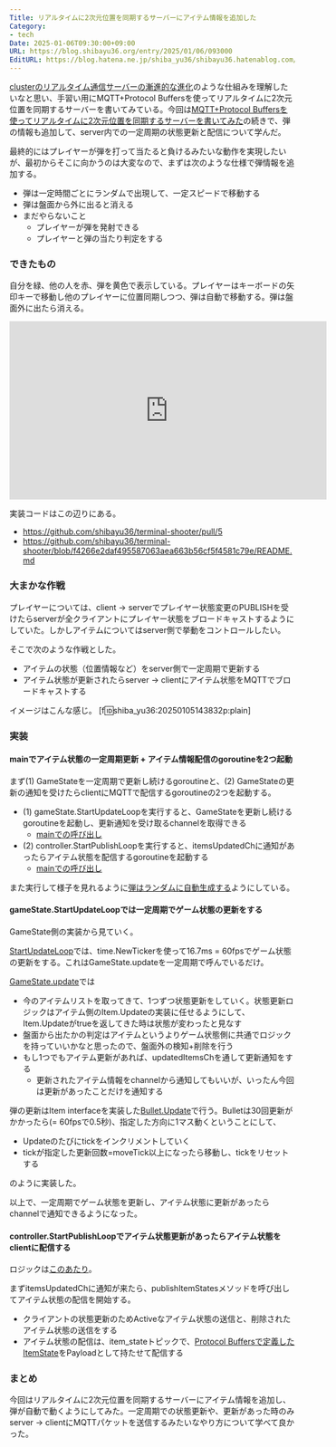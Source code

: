 ```yaml
---
Title: リアルタイムに2次元位置を同期するサーバーにアイテム情報を追加した
Category:
- tech
Date: 2025-01-06T09:30:00+09:00
URL: https://blog.shibayu36.org/entry/2025/01/06/093000
EditURL: https://blog.hatena.ne.jp/shiba_yu36/shibayu36.hatenablog.com/atom/entry/6802418398317568636
---
```


[clusterのリアルタイム通信サーバーの漸進的な進化](https://tech-blog.cluster.mu/entry/2022/04/13/143058)のような仕組みを理解したいなと思い、手習い用にMQTT+Protocol Buffersを使ってリアルタイムに2次元位置を同期するサーバーを書いてみている。今回は[MQTT+Protocol Buffersを使ってリアルタイムに2次元位置を同期するサーバーを書いてみた](https://blog.shibayu36.org/entry/2025/01/05/130000)の続きで、弾の情報も追加して、server内での一定周期の状態更新と配信について学んだ。

最終的にはプレイヤーが弾を打って当たると負けるみたいな動作を実現したいが、最初からそこに向かうのは大変なので、まずは次のような仕様で弾情報を追加する。

- 弾は一定時間ごとにランダムで出現して、一定スピードで移動する
- 弾は盤面から外に出ると消える
- まだやらないこと
    - プレイヤーが弾を発射できる
    - プレイヤーと弾の当たり判定をする

### できたもの
自分を緑、他の人を赤、弾を黄色で表示している。プレイヤーはキーボードの矢印キーで移動し他のプレイヤーに位置同期しつつ、弾は自動で移動する。弾は盤面外に出たら消える。

<iframe width="560" height="315" src="https://www.youtube.com/embed/MCCbUTejvG8?si=v5NeGR2SS7Yk2NJ0" title="YouTube video player" frameborder="0" allow="accelerometer; autoplay; clipboard-write; encrypted-media; gyroscope; picture-in-picture; web-share" referrerpolicy="strict-origin-when-cross-origin" allowfullscreen></iframe>

実装コードはこの辺りにある。

- https://github.com/shibayu36/terminal-shooter/pull/5
- https://github.com/shibayu36/terminal-shooter/blob/f4266e2daf495587063aea663b56cf5f4581c79e/README.md

### 大まかな作戦
プレイヤーについては、client -> serverでプレイヤー状態変更のPUBLISHを受けたらserverが全クライアントにプレイヤー状態をブロードキャストするようにしていた。しかしアイテムについてはserver側で挙動をコントロールしたい。

そこで次のような作戦とした。

- アイテムの状態（位置情報など）をserver側で一定周期で更新する
- アイテム状態が更新されたらserver -> clientにアイテム状態をMQTTでブロードキャストする

イメージはこんな感じ。
[f:id:shiba_yu36:20250105143832p:plain]

### 実装
#### mainでアイテム状態の一定周期更新 + アイテム情報配信のgoroutineを2つ起動
まず(1) GameStateを一定周期で更新し続けるgoroutineと、(2) GameStateの更新の通知を受けたらclientにMQTTで配信するgoroutineの2つを起動する。

- (1) gameState.StartUpdateLoopを実行すると、GameStateを更新し続けるgoroutineを起動し、更新通知を受け取るchannelを取得できる
    - [mainでの呼び出し](https://github.com/shibayu36/terminal-shooter/blob/ed31e7e2859798c764e35531335dd084e6ec54cb/server/main.go#L39)
- (2) controller.StartPublishLoopを実行すると、itemsUpdatedChに通知があったらアイテム状態を配信するgoroutineを起動する
    - [mainでの呼び出し](https://github.com/shibayu36/terminal-shooter/blob/ed31e7e2859798c764e35531335dd084e6ec54cb/server/main.go#L40)

また実行して様子を見れるように[弾はランダムに自動生成する](https://github.com/shibayu36/terminal-shooter/blob/ed31e7e2859798c764e35531335dd084e6ec54cb/server/main.go#L42-L50)ようにしている。

#### gameState.StartUpdateLoopでは一定周期でゲーム状態の更新をする
GameState側の実装から見ていく。

[StartUpdateLoop](https://github.com/shibayu36/terminal-shooter/blob/ed31e7e2859798c764e35531335dd084e6ec54cb/server/state.go#L47-L64)では、time.NewTickerを使って16.7ms = 60fpsでゲーム状態の更新をする。これはGameState.updateを一定周期で呼んでいるだけ。

[GameState.update](https://github.com/shibayu36/terminal-shooter/blob/ed31e7e2859798c764e35531335dd084e6ec54cb/server/state.go#L67-L86)では

- 今のアイテムリストを取ってきて、1つずつ状態更新をしていく。状態更新ロジックはアイテム側のItem.Updateの実装に任せるようにして、Item.Updateがtrueを返してきた時は状態が変わったと見なす
- 盤面から出たかの判定はアイテムというよりゲーム状態側に共通でロジックを持っていいかなと思ったので、盤面外の検知+削除を行う
- もし1つでもアイテム更新があれば、updatedItemsChを通して更新通知をする
    - 更新されたアイテム情報をchannelから通知してもいいが、いったん今回は更新があったことだけを通知する

弾の更新はItem interfaceを実装した[Bullet.Update](https://github.com/shibayu36/terminal-shooter/blob/ed31e7e2859798c764e35531335dd084e6ec54cb/server/state.go#L256-L275)で行う。Bulletは30回更新がかかったら(= 60fpsで0.5秒)、指定した方向に1マス動くということにして、

- Updateのたびにtickをインクリメントしていく
- tickが指定した更新回数=moveTick以上になったら移動し、tickをリセットする

のように実装した。

以上で、一定周期でゲーム状態を更新し、アイテム状態に更新があったらchannelで通知できるようになった。


#### controller.StartPublishLoopでアイテム状態更新があったらアイテム状態をclientに配信する
ロジックは[このあたり](https://github.com/shibayu36/terminal-shooter/blob/ed31e7e2859798c764e35531335dd084e6ec54cb/server/controller.go#L131-L191)。

まずitemsUpdatedChに通知が来たら、publishItemStatesメソッドを呼び出してアイテム状態の配信を開始する。

- クライアントの状態更新のためActiveなアイテム状態の送信と、削除されたアイテム状態の送信をする
- アイテム状態の配信は、item_stateトピックで、[Protocol Buffersで定義したItemState](https://github.com/shibayu36/terminal-shooter/blob/ed31e7e2859798c764e35531335dd084e6ec54cb/shared/proto/game.proto#L22-L30)をPayloadとして持たせて配信する

### まとめ
今回はリアルタイムに2次元位置を同期するサーバーにアイテム情報を追加し、弾が自動で動くようにしてみた。一定周期での状態更新や、更新があった時のみserver -> clientにMQTTパケットを送信するみたいなやり方について学べて良かった。
